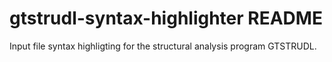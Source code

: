 # gtstrudl-syntax-highlighter README

Input file syntax highligting for the structural analysis program GTSTRUDL.
